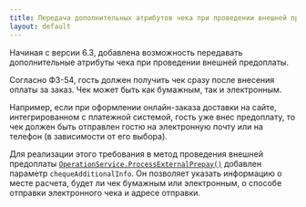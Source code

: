 ```yaml
---
title: Передача дополнительных атрибутов чека при проведении внешней предоплаты согласно ФЗ-54, РФ
layout: default
---
```

Начиная с версии 6.3, добавлена возможность передавать дополнительные атрибуты чека при проведении внешней предоплаты.

Согласно ФЗ-54, гость должен получить чек сразу после внесения оплаты за заказ. Чек может быть как бумажным, так и электронным.

Например, если при оформлении онлайн-заказа доставки на сайте, интегрированном с платежной системой, гость уже внес предоплату, то чек должен быть отправлен гостю на электронную почту или на телефон (в зависимости от его выбора).

Для реализации этого требования в метод проведения внешней предоплаты [`OperationService.ProcessExternalPrepay()`](http://iiko.github.io/front.api.sdk/v6/html/M_Resto_Front_Api_IOperationService_ProcessExternalPrepay.htm) добавлен параметр `chequeAdditionalInfo`.
Он позволяет указать информацию о месте расчета, будет ли чек бумажным или электронным, о способе отправки электронного чека и адресе отправки.
